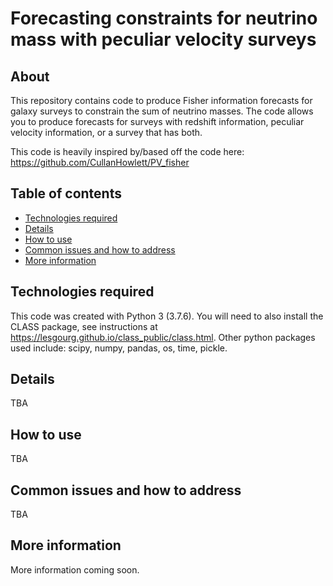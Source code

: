 # Forecasting constraints for neutrino mass with peculiar velocity surveys

## About
This repository contains code to produce Fisher information forecasts for galaxy surveys to constrain the sum of neutrino masses. The code allows you to produce forecasts for surveys with redshift information, peculiar velocity information, or a survey that has both.

This code is heavily inspired by/based off the code here: https://github.com/CullanHowlett/PV_fisher

## Table of contents

* [Technologies required](#Technologies-required)
* [Details](#Details)
* [How to use](#How-to-use)
* [Common issues and how to address](##Common-issues-and-how-to-address)
* [More information](#More-information)

## Technologies required

This code was created with Python 3 (3.7.6). You will need to also install the CLASS package, see instructions at https://lesgourg.github.io/class_public/class.html.
Other python packages used include: scipy, numpy, pandas, os, time, pickle.

## Details 

TBA

## How to use 

TBA

## Common issues and how to address

TBA

## More information

More information coming soon.
